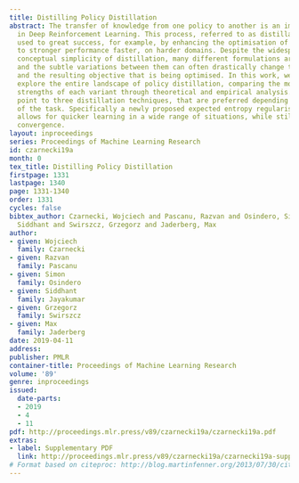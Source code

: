 ```yaml
---
title: Distilling Policy Distillation
abstract: The transfer of knowledge from one policy to another is an important tool
  in Deep Reinforcement Learning. This process, referred to as distillation, has been
  used to great success, for example, by enhancing the optimisation of agents, leading
  to stronger performance faster, on harder domains. Despite the widespread use and
  conceptual simplicity of distillation, many different formulations are used in practice,
  and the subtle variations between them can often drastically change the performance
  and the resulting objective that is being optimised. In this work, we rigorously
  explore the entire landscape of policy distillation, comparing the motivations and
  strengths of each variant through theoretical and empirical analysis. Our results
  point to three distillation techniques, that are preferred depending on specifics
  of the task. Specifically a newly proposed expected entropy regularised distillation
  allows for quicker learning in a wide range of situations, while still guaranteeing
  convergence.
layout: inproceedings
series: Proceedings of Machine Learning Research
id: czarnecki19a
month: 0
tex_title: Distilling Policy Distillation
firstpage: 1331
lastpage: 1340
page: 1331-1340
order: 1331
cycles: false
bibtex_author: Czarnecki, Wojciech and Pascanu, Razvan and Osindero, Simon and Jayakumar,
  Siddhant and Swirszcz, Grzegorz and Jaderberg, Max
author:
- given: Wojciech
  family: Czarnecki
- given: Razvan
  family: Pascanu
- given: Simon
  family: Osindero
- given: Siddhant
  family: Jayakumar
- given: Grzegorz
  family: Swirszcz
- given: Max
  family: Jaderberg
date: 2019-04-11
address: 
publisher: PMLR
container-title: Proceedings of Machine Learning Research
volume: '89'
genre: inproceedings
issued:
  date-parts:
  - 2019
  - 4
  - 11
pdf: http://proceedings.mlr.press/v89/czarnecki19a/czarnecki19a.pdf
extras:
- label: Supplementary PDF
  link: http://proceedings.mlr.press/v89/czarnecki19a/czarnecki19a-supp.pdf
# Format based on citeproc: http://blog.martinfenner.org/2013/07/30/citeproc-yaml-for-bibliographies/
---
```

